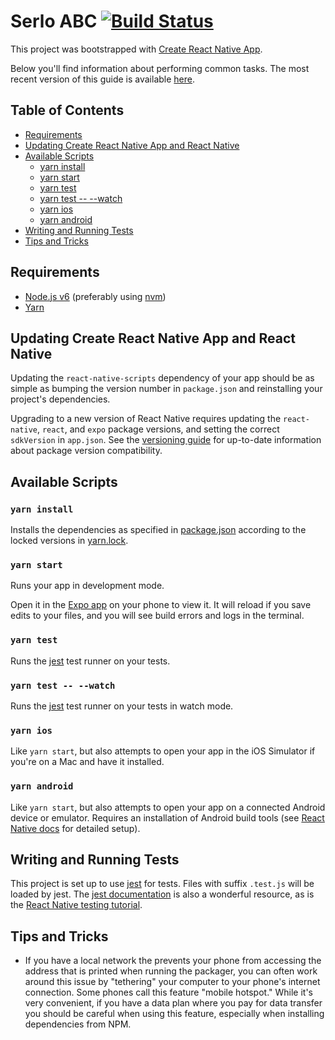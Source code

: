# Serlo ABC [![Build Status](https://travis-ci.org/serlo-org/serlo-abc.svg?branch=master)](https://travis-ci.org/serlo-org/serlo-abc)

This project was bootstrapped with [Create React Native App](https://github.com/react-community/create-react-native-app).

Below you'll find information about performing common tasks. The most recent version of this guide is available [here](https://github.com/react-community/create-react-native-app/blob/master/react-native-scripts/template/README.md).

## Table of Contents

* [Requirements](#requirements)
* [Updating Create React Native App and React Native](#updating-create-react-native-app-and-react-native)
* [Available Scripts](#available-scripts)
  * [yarn install](#yarn-install)
  * [yarn start](#yarn-start)
  * [yarn test](#yarn-test)
  * [yarn test -- --watch](#yarn-test-watch)
  * [yarn ios](#yarn-ios)
  * [yarn android](#yarn-android)
* [Writing and Running Tests](#writing-and-running-tests)
* [Tips and Tricks](#tips-and-tricks)

## Requirements

* [Node.js v6](https://nodejs.org) (preferably using [nvm](https://github.com/creationix/nvm))
* [Yarn](https://yarnpkg.com/)

## Updating Create React Native App and React Native

Updating the `react-native-scripts` dependency of your app should be as simple as bumping the version number in `package.json` and reinstalling your project's dependencies.

Upgrading to a new version of React Native requires updating the `react-native`, `react`, and `expo` package versions, and setting the correct `sdkVersion` in `app.json`. See the [versioning guide](https://github.com/react-community/create-react-native-app/blob/master/VERSIONS.md) for up-to-date information about package version compatibility.

## Available Scripts

### `yarn install`

Installs the dependencies as specified in [package.json](package.json) according to the locked versions in [yarn.lock](yarn.lock).

### `yarn start`

Runs your app in development mode.

Open it in the [Expo app](https://expo.io) on your phone to view it. It will reload if you save edits to your files, and you will see build errors and logs in the terminal.

### `yarn test`

Runs the [jest](https://github.com/facebook/jest) test runner on your tests.

### `yarn test -- --watch`

Runs the [jest](https://github.com/facebook/jest) test runner on your tests in watch mode.

### `yarn ios`

Like `yarn start`, but also attempts to open your app in the iOS Simulator if you're on a Mac and have it installed.

### `yarn android`

Like `yarn start`, but also attempts to open your app on a connected Android device or emulator. Requires an installation of Android build tools (see [React Native docs](https://facebook.github.io/react-native/docs/getting-started.html) for detailed setup).

## Writing and Running Tests

This project is set up to use [jest](https://facebook.github.io/jest/) for tests. Files with suffix `.test.js` will be loaded by jest. The [jest documentation](https://facebook.github.io/jest/docs/getting-started.html) is also a wonderful resource, as is the [React Native testing tutorial](https://facebook.github.io/jest/docs/tutorial-react-native.html).

## Tips and Tricks

* If you have a local network the prevents your phone from accessing the address that is printed when running the packager, you can often work around this issue by "tethering" your computer to your phone's internet connection. Some phones call this feature "mobile hotspot." While it's very convenient, if you have a data plan where you pay for data transfer you should be careful when using this feature, especially when installing dependencies from NPM.
